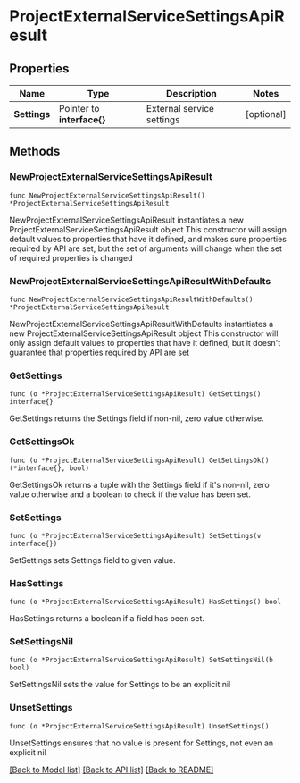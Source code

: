 # ProjectExternalServiceSettingsApiResult

## Properties

Name | Type | Description | Notes
------------ | ------------- | ------------- | -------------
**Settings** | Pointer to **interface{}** | External service settings | [optional] 

## Methods

### NewProjectExternalServiceSettingsApiResult

`func NewProjectExternalServiceSettingsApiResult() *ProjectExternalServiceSettingsApiResult`

NewProjectExternalServiceSettingsApiResult instantiates a new ProjectExternalServiceSettingsApiResult object
This constructor will assign default values to properties that have it defined,
and makes sure properties required by API are set, but the set of arguments
will change when the set of required properties is changed

### NewProjectExternalServiceSettingsApiResultWithDefaults

`func NewProjectExternalServiceSettingsApiResultWithDefaults() *ProjectExternalServiceSettingsApiResult`

NewProjectExternalServiceSettingsApiResultWithDefaults instantiates a new ProjectExternalServiceSettingsApiResult object
This constructor will only assign default values to properties that have it defined,
but it doesn't guarantee that properties required by API are set

### GetSettings

`func (o *ProjectExternalServiceSettingsApiResult) GetSettings() interface{}`

GetSettings returns the Settings field if non-nil, zero value otherwise.

### GetSettingsOk

`func (o *ProjectExternalServiceSettingsApiResult) GetSettingsOk() (*interface{}, bool)`

GetSettingsOk returns a tuple with the Settings field if it's non-nil, zero value otherwise
and a boolean to check if the value has been set.

### SetSettings

`func (o *ProjectExternalServiceSettingsApiResult) SetSettings(v interface{})`

SetSettings sets Settings field to given value.

### HasSettings

`func (o *ProjectExternalServiceSettingsApiResult) HasSettings() bool`

HasSettings returns a boolean if a field has been set.

### SetSettingsNil

`func (o *ProjectExternalServiceSettingsApiResult) SetSettingsNil(b bool)`

 SetSettingsNil sets the value for Settings to be an explicit nil

### UnsetSettings
`func (o *ProjectExternalServiceSettingsApiResult) UnsetSettings()`

UnsetSettings ensures that no value is present for Settings, not even an explicit nil

[[Back to Model list]](../README.md#documentation-for-models) [[Back to API list]](../README.md#documentation-for-api-endpoints) [[Back to README]](../README.md)


